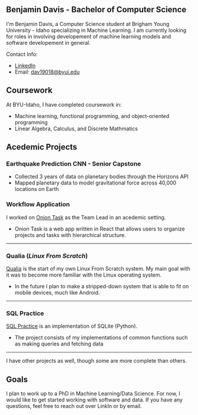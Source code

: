 ## Benjamin Davis - Bachelor of Computer Science
I'm Benjamin Davis, a Computer Science student at Brigham Young University - Idaho specializing in Machine Learning. I am currently looking for roles in involving developement of machine learning models and software developement in general.

Contact Info:
- [LinkedIn](https://www.linkedin.com/in/ben-yj-davis/)
- Email: dav19018@byui.edu

## Coursework
At BYU-Idaho, I have completed coursework in:
- Machine learning, functional programming, and object-oriented programming
- Linear Algebra, Calculus, and Discrete Mathmatics

## Acedemic Projects
### **Earthquake Prediction CNN - Senior Capstone**
- Collected 3 years of data on planetary bodies through the Horizons API
- Mapped planetary data to model gravitational force across 40,000 locations on Earth

### **Workflow Application**
I worked on [Onion Task](https://github.com/garrettstanger/OnionTask) as the Team Lead in an acedemic setting.
- Onion Task is a web app written in React that allows users to organize projects and tasks with hierarchical structure.
---
### **Qualia (_Linux From Scratch_)**
[Qualia](https://github.com/Dbenjamy/Qualia) is the start of my own Linux From Scratch system. My main goal with it was to become more familiar with the Linux operating system.
- In the future I plan to make a stripped-down system that is able to fit on mobile devices, much like Android.
---
### **SQL Practice**
[SQL Practice](https://github.com/Dbenjamy/SQL-practice) is an implementation of SQLite (Python).
- The project consists of my implementations of common functions such as making queries and fetching data
---
I have other projects as well, though some are more complete than others.

## Goals
I plan to work up to a PhD in Machine Learning/Data Science. For now, I would like to get started working with software and data. If you have any questions, feel free to reach out over LinkIn or by email.

